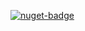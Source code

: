 [![nuget-badge](https://img.shields.io/badge/nuget-active-blue.svg)](https://www.nuget.org/packages/NequeoWpfToolkitDocker)
